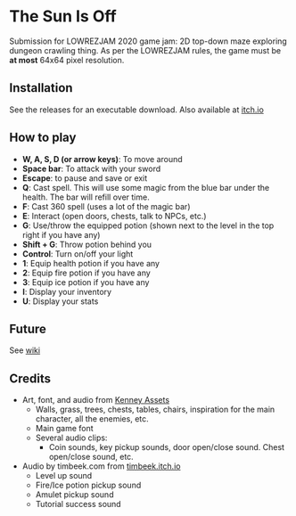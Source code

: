 # The Sun Is Off

Submission for LOWREZJAM 2020 game jam: 2D top-down maze exploring dungeon crawling thing. As per the LOWREZJAM rules, the game must be __at most__ 64x64 pixel resolution.

## Installation

See the releases for an executable download. Also available at [itch.io](https://fire-bellied-toad.itch.io/the-sun-is-off)

## How to play

* __W, A, S, D (or arrow keys)__: To move around
* __Space bar__: To attack with your sword
* __Escape__: to pause and save or exit
* __Q__: Cast spell. This will use some magic from the blue bar under the health. The bar will refill over time.
* __F__: Cast 360 spell (uses a lot of the magic bar)
* __E__: Interact (open doors, chests, talk to NPCs, etc.)
* __G__: Use/throw the equipped potion (shown next to the level in the top right if you have any)
* __Shift + G__: Throw potion behind you
* __Control__: Turn on/off your light
* __1__: Equip health potion if you have any
* __2__: Equip fire potion if you have any
* __3__: Equip ice potion if you have any
* __I__: Display your inventory
* __U__: Display your stats

## Future

See [wiki](https://github.com/vix597/thesunisoff/wiki)

## Credits

* Art, font, and audio from [Kenney Assets](https://kenney.nl)
  * Walls, grass, trees, chests, tables, chairs, inspiration for the main character, all the enemies, etc.
  * Main game font
  * Several audio clips:
    * Coin sounds, key pickup sounds, door open/close sound. Chest open/close sound, etc.
* Audio by timbeek.com from [timbeek.itch.io](https://timbeek.itch.io/casual-soundfx-pack)
  * Level up sound
  * Fire/Ice potion pickup sound
  * Amulet pickup sound
  * Tutorial success sound